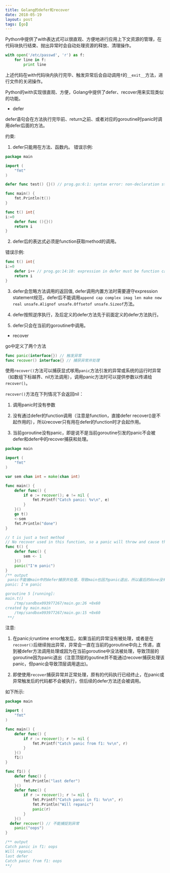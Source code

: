 ```yaml
---
title: Golang的defer和recover
date: 2018-05-19
layout: post
tags: [go]
---
```


Python中提供了with表达式可以很直观、方便地进行应用上下文资源的管理，在代码块执行结束、抛出异常时会自动处理资源的释放、清理操作。

```python
with open('/etc/passwd', 'r') as f:
    for line in f:
        print line
```

上述代码在with代码块内执行完毕、触发异常后会自动调用`f`的`__exit__`方法，进行文件的关闭操作。

Python的with实现很直观、方便，Golang中提供了defer、recover用来实现类似的功能。

* defer

defer语句会在方法执行完毕前、return之前、或者对应的goroutine时panic时调用defer后面的方法。

约束:

1. defer只能用在方法、函数内。
错误示例:

```go
package main

import (
	"fmt"
)

defer func test() {}() // prog.go:6:1: syntax error: non-declaration statement outside function body

func main() {
	fmt.Println(t())
}

func t() int{
i:=0
	defer func (){}()
	return i
}
```

2. defer后的表达式必须是function获取method的调用。

错误示例:

```go
func t() int{
i:=0
	defer i++ // prog.go:14:10: expression in defer must be function call
	return i
}
```

3. defer会忽略方法调用的返回值, defer调用内置方法时需要遵守expression statement规范，defer后不能调用`append cap complex imag len make new real
unsafe.Alignof unsafe.Offsetof unsafe.Sizeof`方法。

4. defer按照逆序执行，及后定义的defer方法先于前面定义的defer方法执行。

5. defer只会在当前的goroutine中调用。

* recover

go中定义了两个方法

```go
func panic(interface{}) // 触发异常
func recover() interface{} // 捕获异常并处理
```

使用`recover()`方法可以捕获显式嗲用`panic`方法引发的异常或系统的运行时异常（如数组下标越界、nil方法调用），调用panic方法时可以提供参数以传递给`recover()`。

`recover()`方法在下列情况下会返回nil：

1. 调用panic时没有参数

2. 没有通过defer的function调用（注意是function，直接defer recover()是不起作用的），所以recover只有用在defer的function时才会起作用。

3. 当前goroutine没有panic，即是说不是当前goroutine引发的panic不会被defer和defer中的recover捕获和处理。

```go
package main

import (
	"fmt"
)

var sem chan int = make(chan int)

func main() {
	defer func() {
		if e := recover(); e != nil {
			fmt.Printf("Catch panic: %v\n", e)
		}
	}()
	go t()
	<-sem
	fmt.Println("done")
}

// t is just a test method
// No recover used in this function, so a panic will throw and cause the top function panic and stop
func t() {
	defer func() {
		sem <- 1
	}()
	panic("I'm panic")
}
/** output
 panic不能被main中的defer捕获并处理，导致main也因为panic退出，所以最后的done没有打印出来
panic: I'm panic

goroutine 5 [running]:
main.t()
	/tmp/sandbox093977267/main.go:26 +0x60
created by main.main
	/tmp/sandbox093977267/main.go:15 +0x60
 **/
```

注意:

1. 在panic火runtime error触发后，如果当前的异常没有被处理，或者是在`recover()`后继续抛出异常，异常会一直在当前的goroutine中向上
传递，直到被defer方法调用处理或因为在当前goroutine中没法被处理，导致顶层的goroutine因为panic退出（注意顶层的goutine并不能通过recover捕获处理该panic，但panic会导致顶层调用退出)。

2. 即使使用`recover`捕获异常并正常处理，原有的代码执行已经终止，在panic或异常触发后的代码都不会被执行，但后续的defer方法还会被调用。

如下所示:

```go
package main

import (
	"fmt"
)

func main() {
	defer func() {
		if r := recover(); r != nil {
			fmt.Printf("Catch panic from f1: %v\n", r)
		}
	}()
	f1()
}

func f1() {
	defer func() {
		fmt.Println("last defer")
	}()
	defer func() {
		if r := recover(); r != nil {
			fmt.Printf("Catch panic in f1: %v\n", r)
			fmt.Println("Will repanic")
			panic(r)
		}
	}()
  defer recover() // 不能捕捉到异常
	panic("oops")
}

/** output
Catch panic in f1: oops
Will repanic
last defer
Catch panic from f1: oops
**/
```

